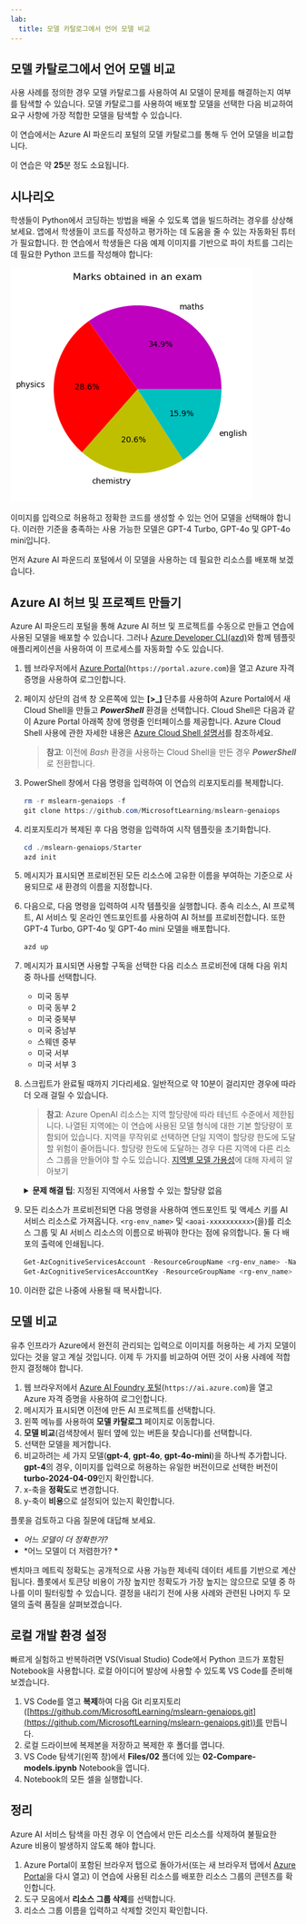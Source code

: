 ```yaml
---
lab:
  title: 모델 카탈로그에서 언어 모델 비교
---
```


## 모델 카탈로그에서 언어 모델 비교

사용 사례를 정의한 경우 모델 카탈로그를 사용하여 AI 모델이 문제를 해결하는지 여부를 탐색할 수 있습니다. 모델 카탈로그를 사용하여 배포할 모델을 선택한 다음 비교하여 요구 사항에 가장 적합한 모델을 탐색할 수 있습니다.

이 연습에서는 Azure AI 파운드리 포털의 모델 카탈로그를 통해 두 언어 모델을 비교합니다.

이 연습은 약 **25**분 정도 소요됩니다.

## 시나리오

학생들이 Python에서 코딩하는 방법을 배울 수 있도록 앱을 빌드하려는 경우를 상상해 보세요. 앱에서 학생들이 코드를 작성하고 평가하는 데 도움을 줄 수 있는 자동화된 튜터가 필요합니다. 한 연습에서 학생들은 다음 예제 이미지를 기반으로 파이 차트를 그리는 데 필요한 Python 코드를 작성해야 합니다:

![수학(34.9%), 물리학(28.6%), 화학(20.6%) 및 영어(15.9%)의 섹션이 있는 시험에서 획득한 점수를 보여 주는 파이 차트](./images/demo.png)

이미지를 입력으로 허용하고 정확한 코드를 생성할 수 있는 언어 모델을 선택해야 합니다. 이러한 기준을 충족하는 사용 가능한 모델은 GPT-4 Turbo, GPT-4o 및 GPT-4o mini입니다.

먼저 Azure AI 파운드리 포털에서 이 모델을 사용하는 데 필요한 리소스를 배포해 보겠습니다.

## Azure AI 허브 및 프로젝트 만들기

Azure AI 파운드리 포털을 통해 Azure AI 허브 및 프로젝트를 수동으로 만들고 연습에 사용된 모델을 배포할 수 있습니다. 그러나 [Azure Developer CLI(azd)](https://aka.ms/azd)와 함께 템플릿 애플리케이션을 사용하여 이 프로세스를 자동화할 수도 있습니다.

1. 웹 브라우저에서 [Azure Portal](https://portal.azure.com)(`https://portal.azure.com`)을 열고 Azure 자격 증명을 사용하여 로그인합니다.

1. 페이지 상단의 검색 창 오른쪽에 있는 **[\>_]** 단추를 사용하여 Azure Portal에서 새 Cloud Shell을 만들고 ***PowerShell*** 환경을 선택합니다. Cloud Shell은 다음과 같이 Azure Portal 아래쪽 창에 명령줄 인터페이스를 제공합니다. Azure Cloud Shell 사용에 관한 자세한 내용은 [Azure Cloud Shell 설명서](https://docs.microsoft.com/azure/cloud-shell/overview)를 참조하세요.

    > **참고**: 이전에 *Bash* 환경을 사용하는 Cloud Shell을 만든 경우 ***PowerShell***로 전환합니다.

1. PowerShell 창에서 다음 명령을 입력하여 이 연습의 리포지토리를 복제합니다.

     ```powershell
    rm -r mslearn-genaiops -f
    git clone https://github.com/MicrosoftLearning/mslearn-genaiops
     ```

1. 리포지토리가 복제된 후 다음 명령을 입력하여 시작 템플릿을 초기화합니다. 
   
     ```powershell
    cd ./mslearn-genaiops/Starter
    azd init
     ```

1. 메시지가 표시되면 프로비전된 모든 리소스에 고유한 이름을 부여하는 기준으로 사용되므로 새 환경의 이름을 지정합니다.
        
1. 다음으로, 다음 명령을 입력하여 시작 템플릿을 실행합니다. 종속 리소스, AI 프로젝트, AI 서비스 및 온라인 엔드포인트를 사용하여 AI 허브를 프로비전합니다. 또한 GPT-4 Turbo, GPT-4o 및 GPT-4o mini 모델을 배포합니다.

     ```powershell
    azd up  
     ```

1. 메시지가 표시되면 사용할 구독을 선택한 다음 리소스 프로비전에 대해 다음 위치 중 하나를 선택합니다.
   - 미국 동부
   - 미국 동부 2
   - 미국 중북부
   - 미국 중남부
   - 스웨덴 중부
   - 미국 서부
   - 미국 서부 3
    
1. 스크립트가 완료될 때까지 기다리세요. 일반적으로 약 10분이 걸리지만 경우에 따라 더 오래 걸릴 수 있습니다.

    > **참고**: Azure OpenAI 리소스는 지역 할당량에 따라 테넌트 수준에서 제한됩니다. 나열된 지역에는 이 연습에 사용된 모델 형식에 대한 기본 할당량이 포함되어 있습니다. 지역을 무작위로 선택하면 단일 지역이 할당량 한도에 도달할 위험이 줄어듭니다. 할당량 한도에 도달하는 경우 다른 지역에 다른 리소스 그룹을 만들어야 할 수도 있습니다. [지역별 모델 가용성](https://learn.microsoft.com/en-us/azure/ai-services/openai/concepts/models?tabs=standard%2Cstandard-chat-completions#global-standard-model-availability)에 대해 자세히 알아보기

    <details>
      <summary><b>문제 해결 팁</b>: 지정된 지역에서 사용할 수 있는 할당량 없음</summary>
        <p>선택한 지역에서 사용할 수 있는 할당량이 없어서 모델에 대한 배포 오류가 발생하는 경우 다음 명령을 실행해 봅니다.</p>
        <ul>
          <pre><code>azd env set AZURE_ENV_NAME new_env_name
   azd env set AZURE_RESOURCE_GROUP new_rg_name
   azd env set AZURE_LOCATION new_location
   azd up</code></pre>
        <code>new_env_name</code>, <code>new_rg_name</code>, <code>new_location</code>(을)를 새 값으로 바꿉니다. 새 위치는 <code>eastus2</code>, <code>northcentralus</code> 등과 같이 연습 시작 시 나열된 지역 중 하나에 있어야 합니다.
        </ul>
    </details>

1. 모든 리소스가 프로비전되면 다음 명령을 사용하여 엔드포인트 및 액세스 키를 AI 서비스 리소스로 가져옵니다. `<rg-env_name>` 및 `<aoai-xxxxxxxxxx>`(을)를 리소스 그룹 및 AI 서비스 리소스의 이름으로 바꿔야 한다는 점에 유의합니다. 둘 다 배포의 출력에 인쇄됩니다.

     ```powershell
    Get-AzCognitiveServicesAccount -ResourceGroupName <rg-env_name> -Name <aoai-xxxxxxxxxx> | Select-Object -Property endpoint
    Get-AzCognitiveServicesAccountKey -ResourceGroupName <rg-env_name> -Name <aoai-xxxxxxxxxx> | Select-Object -Property Key1
     ```

1. 이러한 값은 나중에 사용될 때 복사합니다.

## 모델 비교

유추 인프라가 Azure에서 완전히 관리되는 입력으로 이미지를 허용하는 세 가지 모델이 있다는 것을 알고 계실 것입니다. 이제 두 가지를 비교하여 어떤 것이 사용 사례에 적합한지 결정해야 합니다.

1. 웹 브라우저에서 [Azure AI Foundry 포털](https://ai.azure.com)(`https://ai.azure.com`)을 열고 Azure 자격 증명을 사용하여 로그인합니다.
1. 메시지가 표시되면 이전에 만든 AI 프로젝트를 선택합니다.
1. 왼쪽 메뉴를 사용하여 **모델 카탈로그** 페이지로 이동합니다.
1. **모델 비교**(검색창에서 필터 옆에 있는 버튼을 찾습니다)를 선택합니다.
1. 선택한 모델을 제거합니다.
1. 비교하려는 세 가지 모델(**gpt-4**, **gpt-4o**, **gpt-4o-mini**)을 하나씩 추가합니다. **gpt-4**의 경우, 이미지를 입력으로 허용하는 유일한 버전이므로 선택한 버전이 **turbo-2024-04-09**인지 확인합니다.
1. x-축을 **정확도**로 변경합니다.
1. y-축이 **비용**으로 설정되어 있는지 확인합니다.

플롯을 검토하고 다음 질문에 대답해 보세요.

- *어느 모델이 더 정확한가?*
- *어느 모델이 더 저렴한가? * 

벤치마크 메트릭 정확도는 공개적으로 사용 가능한 제네릭 데이터 세트를 기반으로 계산됩니다. 플롯에서 토큰당 비용이 가장 높지만 정확도가 가장 높지는 않으므로 모델 중 하나를 이미 필터링할 수 있습니다. 결정을 내리기 전에 사용 사례와 관련된 나머지 두 모델의 출력 품질을 살펴보겠습니다.

## 로컬 개발 환경 설정

빠르게 실험하고 반복하려면 VS(Visual Studio) Code에서 Python 코드가 포함된 Notebook을 사용합니다. 로컬 아이디어 발상에 사용할 수 있도록 VS Code를 준비해 보겠습니다.

1. VS Code를 열고 **복제**하여 다음 Git 리포지토리([https://github.com/MicrosoftLearning/mslearn-genaiops.git](https://github.com/MicrosoftLearning/mslearn-genaiops.git))를 만듭니다.
1. 로컬 드라이브에 복제본을 저장하고 복제한 후 폴더를 엽니다.
1. VS Code 탐색기(왼쪽 창)에서 **Files/02** 폴더에 있는 **02-Compare-models.ipynb** Notebook을 엽니다.
1. Notebook의 모든 셀을 실행합니다.

## 정리

Azure AI 서비스 탐색을 마친 경우 이 연습에서 만든 리소스를 삭제하여 불필요한 Azure 비용이 발생하지 않도록 해야 합니다.

1. Azure Portal이 포함된 브라우저 탭으로 돌아가서(또는 새 브라우저 탭에서 [Azure Portal](https://portal.azure.com?azure-portal=true)을 다시 열고) 이 연습에 사용된 리소스를 배포한 리소스 그룹의 콘텐츠를 확인합니다.
1. 도구 모음에서 **리소스 그룹 삭제**를 선택합니다.
1. 리소스 그룹 이름을 입력하고 삭제할 것인지 확인합니다.
